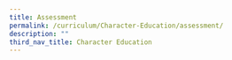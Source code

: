 ```yaml
---
title: Assessment
permalink: /curriculum/Character-Education/assessment/
description: ""
third_nav_title: Character Education
---
```

